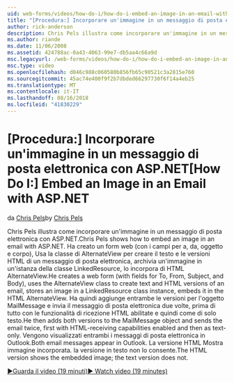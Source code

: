 ```yaml
---
uid: web-forms/videos/how-do-i/how-do-i-embed-an-image-in-an-email-with-aspnet
title: "[Procedura:] Incorporare un'immagine in un messaggio di posta elettronica con ASP.NET | Microsoft Docs"
author: rick-anderson
description: Chris Pels illustra come incorporare un'immagine in un messaggio di posta elettronica con ASP.NET. Si crea un web form (con i campi per a, da, oggetto e corpo), si usa il AlternateView...
ms.author: riande
ms.date: 11/06/2008
ms.assetid: 424788ac-0a43-4063-99e7-db5aa4c66a9d
msc.legacyurl: /web-forms/videos/how-do-i/how-do-i-embed-an-image-in-an-email-with-aspnet
msc.type: video
ms.openlocfilehash: d046c988c060580b856fb65c90521c3a2815e760
ms.sourcegitcommit: 45ac74e400f9f2b7dbded66297730f6f14a4eb25
ms.translationtype: MT
ms.contentlocale: it-IT
ms.lasthandoff: 08/16/2018
ms.locfileid: "41830229"
---
```

<a name="how-do-i-embed-an-image-in-an-email-with-aspnet"></a><span data-ttu-id="5d291-104">[Procedura:] Incorporare un'immagine in un messaggio di posta elettronica con ASP.NET</span><span class="sxs-lookup"><span data-stu-id="5d291-104">[How Do I:] Embed an Image in an Email with ASP.NET</span></span>
====================
<span data-ttu-id="5d291-105">da [Chris Pels](https://twitter.com/chrispels)</span><span class="sxs-lookup"><span data-stu-id="5d291-105">by [Chris Pels](https://twitter.com/chrispels)</span></span>

<span data-ttu-id="5d291-106">Chris Pels illustra come incorporare un'immagine in un messaggio di posta elettronica con ASP.NET.</span><span class="sxs-lookup"><span data-stu-id="5d291-106">Chris Pels shows how to embed an image in an email with ASP.NET.</span></span> <span data-ttu-id="5d291-107">Ha creato un form web (con i campi per a, da, oggetto e corpo), Usa la classe di AlternateView per creare il testo e le versioni HTML di un messaggio di posta elettronica, archivia un'immagine in un'istanza della classe LinkedResource, lo incorpora di HTML AlternateView.</span><span class="sxs-lookup"><span data-stu-id="5d291-107">He creates a web form (with fields for To, From, Subject, and Body), uses the AlternateView class to create text and HTML versions of an email, stores an image in a LinkedResource class instance, embeds it in the HTML AlternateView.</span></span> <span data-ttu-id="5d291-108">Ha quindi aggiunge entrambe le versioni per l'oggetto MailMessage e invia il messaggio di posta elettronica due volte, prima di tutto con le funzionalità di ricezione HTML abilitate e quindi come di solo testo.</span><span class="sxs-lookup"><span data-stu-id="5d291-108">He then adds both versions to the MailMessage object and sends the email twice, first with HTML-receiving capabilities enabled and then as text-only.</span></span> <span data-ttu-id="5d291-109">Vengono visualizzati entrambi i messaggi di posta elettronica in Outlook.</span><span class="sxs-lookup"><span data-stu-id="5d291-109">Both email messages appear in Outlook.</span></span> <span data-ttu-id="5d291-110">La versione HTML Mostra immagine incorporata. la versione in testo non lo consente.</span><span class="sxs-lookup"><span data-stu-id="5d291-110">The HTML version shows the embedded image; the text version does not.</span></span>

[<span data-ttu-id="5d291-111">&#9654;Guarda il video (19 minuti)</span><span class="sxs-lookup"><span data-stu-id="5d291-111">&#9654; Watch video (19 minutes)</span></span>](https://channel9.msdn.com/Blogs/ASP-NET-Site-Videos/how-do-i-embed-an-image-in-an-email-with-aspnet)
